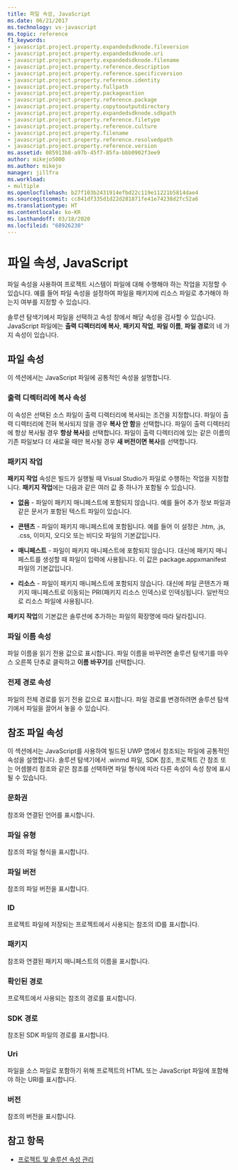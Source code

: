 ```yaml
---
title: 파일 속성, JavaScript
ms.date: 06/21/2017
ms.technology: vs-javascript
ms.topic: reference
f1_keywords:
- javascript.project.property.expandedsdknode.fileversion
- javascript.project.property.expandedsdknode.uri
- javascript.project.property.expandedsdknode.filename
- javascript.project.property.reference.description
- javascript.project.property.reference.specificversion
- javascript.project.property.reference.identity
- javascript.project.property.fullpath
- javascript.project.property.packageaction
- javascript.project.property.reference.package
- javascript.project.property.copytooutputdirectory
- javascript.project.property.expandedsdknode.sdkpath
- javascript.project.property.reference.filetype
- javascript.project.property.reference.culture
- javascript.project.property.filename
- javascript.project.property.reference.resolvedpath
- javascript.project.property.reference.version
ms.assetid: 085913b8-a97b-45f7-85fa-bbb0902f3ee9
author: mikejo5000
ms.author: mikejo
manager: jillfra
ms.workload:
- multiple
ms.openlocfilehash: b27f103b2431914efbd22c119e11221b5814dae4
ms.sourcegitcommit: cc841df335d1d22d281871fe41e74238d2fc52a6
ms.translationtype: HT
ms.contentlocale: ko-KR
ms.lasthandoff: 03/18/2020
ms.locfileid: "68926230"
---
```

# <a name="file-properties-javascript"></a>파일 속성, JavaScript

파일 속성을 사용하여 프로젝트 시스템이 파일에 대해 수행해야 하는 작업을 지정할 수 있습니다. 예를 들어 파일 속성을 설정하여 파일을 패키지에 리소스 파일로 추가해야 하는지 여부를 지정할 수 있습니다.

솔루션 탐색기에서 파일을 선택하고 속성 창에서 해당 속성을 검사할 수 있습니다. JavaScript 파일에는 **출력 디렉터리에 복사**, **패키지 작업**, **파일 이름**, **파일 경로**의 네 가지 속성이 있습니다.

## <a name="file-properties"></a>파일 속성
이 섹션에서는 JavaScript 파일에 공통적인 속성을 설명합니다.

### <a name="copy-to-output-directory-property"></a>출력 디렉터리에 복사 속성
이 속성은 선택된 소스 파일이 출력 디렉터리에 복사되는 조건을 지정합니다. 파일이 출력 디렉터리에 전혀 복사되지 않을 경우 **복사 안 함**을 선택합니다. 파일이 출력 디렉터리에 항상 복사될 경우 **항상 복사**를 선택합니다. 파일이 출력 디렉터리에 있는 같은 이름의 기존 파일보다 더 새로울 때만 복사될 경우 **새 버전이면 복사**를 선택합니다.

### <a name="package-action"></a>패키지 작업
**패키지 작업** 속성은 빌드가 실행될 때 Visual Studio가 파일로 수행하는 작업을 지정합니다. **패키지 작업**에는 다음과 같은 여러 값 중 하나가 포함될 수 있습니다.

- **없음** - 파일이 패키지 매니페스트에 포함되지 않습니다. 예를 들어 추가 정보 파일과 같은 문서가 포함된 텍스트 파일이 있습니다.

- **콘텐츠** - 파일이 패키지 매니페스트에 포함됩니다. 예를 들어 이 설정은 .htm, .js, .css, 이미지, 오디오 또는 비디오 파일의 기본값입니다.

- **매니페스트** - 파일이 패키지 매니페스트에 포함되지 않습니다. 대신에 패키지 매니페스트를 생성할 때 파일이 입력에 사용됩니다. 이 값은 package.appxmanifest 파일의 기본값입니다.

- **리소스** - 파일이 패키지 매니페스트에 포함되지 않습니다. 대신에 파일 콘텐츠가 패키지 매니페스트로 이동되는 PRI(패키지 리소스 인덱스)로 인덱싱됩니다. 일반적으로 리소스 파일에 사용됩니다.

**패키지 작업**의 기본값은 솔루션에 추가하는 파일의 확장명에 따라 달라집니다.

### <a name="file-name-property"></a>파일 이름 속성
파일 이름을 읽기 전용 값으로 표시합니다. 파일 이름을 바꾸려면 솔루션 탐색기를 마우스 오른쪽 단추로 클릭하고 **이름 바꾸기**를 선택합니다.

### <a name="full-path-property"></a>전제 경로 속성
파일의 전체 경로를 읽기 전용 값으로 표시합니다. 파일 경로를 변경하려면 솔루션 탐색기에서 파일을 끌어서 놓을 수 있습니다.

## <a name="reference-file-properties"></a>참조 파일 속성
이 섹션에서는 JavaScript를 사용하여 빌드된 UWP 앱에서 참조되는 파일에 공통적인 속성을 설명합니다. 솔루션 탐색기에서 .winmd 파일, SDK 참조, 프로젝트 간 참조 또는 어셈블리 참조와 같은 참조를 선택하면 파일 형식에 따라 다른 속성이 속성 창에 표시될 수 있습니다.

### <a name="culture"></a>문화권
참조와 연결된 언어를 표시합니다.

### <a name="file-type"></a>파일 유형
참조의 파일 형식을 표시합니다.

### <a name="file-version"></a>파일 버전
참조의 파일 버전을 표시합니다.

### <a name="identity"></a>ID
프로젝트 파일에 저장되는 프로젝트에서 사용되는 참조의 ID를 표시합니다.

### <a name="package"></a>패키지
참조와 연결된 패키지 매니페스트의 이름을 표시합니다.

### <a name="resolved-path"></a>확인된 경로
프로젝트에서 사용되는 참조의 경로를 표시합니다.

### <a name="sdk-path"></a>SDK 경로
참조된 SDK 파일의 경로를 표시합니다.

### <a name="uri"></a>Uri
파일을 소스 파일로 포함하기 위해 프로젝트의 HTML 또는 JavaScript 파일에 포함해야 하는 URI를 표시합니다.

### <a name="version"></a>버전
참조의 버전을 표시합니다.

## <a name="see-also"></a>참고 항목

- [프로젝트 및 솔루션 속성 관리](../../ide/managing-project-and-solution-properties.md)